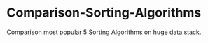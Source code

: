Comparison-Sorting-Algorithms
=============================

Comparison most popular 5  Sorting Algorithms on huge data stack.